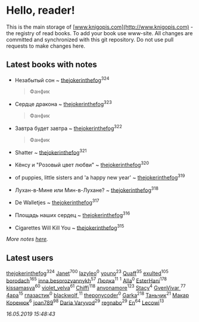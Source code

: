 # Hello, reader!
This is the main storage of [www.knigopis.com](http://www.knigopis.com) - the registry of read books.
To add your book use www-site. All changes are committed and synchronized with this git repository.
Do not use pull requests to make changes here.


## Latest books with notes
* Незабытый сон ~ [thejokerinthefog](users/317/317244423-vkontakte)<sup>324</sup>
    > Фанфик

* Сердце дракона ~ [thejokerinthefog](users/317/317244423-vkontakte)<sup>323</sup>
    > Фанфик

* Завтра будет завтра ~ [thejokerinthefog](users/317/317244423-vkontakte)<sup>322</sup>
    > Фанфик

* Shatter ~ [thejokerinthefog](users/317/317244423-vkontakte)<sup>321</sup>

* Кёнсу и "Розовый цвет любви" ~ [thejokerinthefog](users/317/317244423-vkontakte)<sup>320</sup>

* of puppies, little sisters and 'a happy new year' ~ [thejokerinthefog](users/317/317244423-vkontakte)<sup>319</sup>

* Лухан-в-Мине или Мин-в-Лухане? ~ [thejokerinthefog](users/317/317244423-vkontakte)<sup>318</sup>

* Dе Walletjes ~ [thejokerinthefog](users/317/317244423-vkontakte)<sup>317</sup>

* Площадь наших сердец ~ [thejokerinthefog](users/317/317244423-vkontakte)<sup>316</sup>

* Cigarettes Will Kill You ~ [thejokerinthefog](users/317/317244423-vkontakte)<sup>315</sup>


_More notes [here](latest_books_with_notes.md)._


## Latest users
[thejokerinthefog](users/317/317244423-vkontakte)<sup>324</sup> 
[Janet](users/108/108113656204404967440-google)<sup>700</sup> 
[lazyleo](users/116/116845519572391639637-google)<sup>0</sup> 
[youno](users/302/302928912-vkontakte)<sup>23</sup> 
[Quaff](users/122/12267158-vkontakte)<sup>35</sup> 
[exulted](users/100/100599204551896265722-google)<sup>105</sup> 
[borodach](users/157/15706320-vkontakte)<sup>165</sup> 
[inna.besprozvannykh](users/733/73323849-yandex)<sup>57</sup> 
[Людка](users/111/111038749-vkontakte)<sup>11</sup> 
[](users/114/114792281744850455512-google)<sup>1</sup> 
[Alla](users/103/103352250712959229257-google)<sup>0</sup> 
[EsterHani](users/305/30558181-vkontakte)<sup>178</sup> 
[kissamasya](users/684/68439978-vkontakte)<sup>60</sup> 
[violet_velva](users/116/116961712580551399099-google)<sup>61</sup> 
[Chiffi](users/105/105831994080785626680-google)<sup>118</sup> 
[anvonamore](users/595/5957175-vkontakte)<sup>123</sup> 
[Stacy](users/309/30902475-vkontakte)<sup>4</sup> 
[GvenVivar ](users/158/158266434925901-facebook)<sup>77</sup> 
[4apa](users/117/117392596378069249667-google)<sup>15</sup> 
[глазастик](users/115/115257673890455357280-google)<sup>0</sup> 
[blackwolf ](users/236/236639644-vkontakte)<sup>11</sup> 
[theponycoder](users/195/195144442-vkontakte)<sup>0</sup> 
[Garka](users/115/115753719718250012620-google)<sup>218</sup> 
[Таньчик](users/209/2096581563762610-facebook)<sup>21</sup> 
[Макар Коренюк](users/126/126368737-vkontakte)<sup>6</sup> 
[joan789](users/240/2401650-vkontakte)<sup>98</sup> 
[Daria Varyvod](users/829/829893410524253-facebook)<sup>29</sup> 
[regnabo](users/870/870059322-yandex)<sup>29</sup> 
[En](users/333/333646551-vkontakte)<sup>64</sup> 
[Lecowi](users/521/521873425-vkontakte)<sup>13</sup> 


_16.05.2019 15:48:43_
